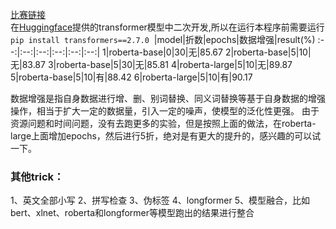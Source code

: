 [比赛链接](https://god.yanxishe.com/53)  
在[Huggingface](https://github.com/huggingface/transformers#model-architectures)提供的transformer模型中二次开发,所以在运行本程序前需要运行`pip install transformers==2.7.0`
&nbsp;|model|折数|epochs|数据增强|result(%)
:--:|:--:|:--:|:--:|:--:|:--:|
1|roberta-base|0|30|无|85.67
2|roberta-base|5|10|无|83.87
3|roberta-base|5|30|无|85.81
4|roberta-large|5|10|无|89.87
5|roberta-base|5|10|有|88.42
6|roberta-large|5|10|有|90.17

数据增强是指自身数据进行增、删、别词替换、同义词替换等基于自身数据的增强操作，相当于扩大一定的数据量，引入一定的噪声，使模型的泛化性更强。
由于资源问题和时间问题，没有去跑更多的实验，但是按照上面的做法，在roberta-large上面增加epochs，然后进行5折，绝对是有更大的提升的，感兴趣的可以试一下。
### 其他trick：
1、英文全部小写
2、拼写检查
3、伪标签
4、longformer
5、模型融合，比如bert、xlnet、roberta和longformer等模型跑出的结果进行整合

